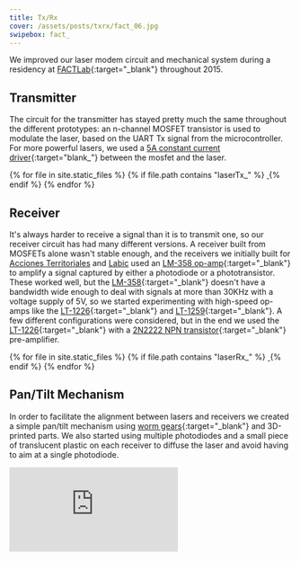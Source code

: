 ```yaml
---
title: Tx/Rx
cover: /assets/posts/txrx/fact_06.jpg
swipebox: fact_
---
```

We improved our laser modem circuit and mechanical system during a residency at [FACTLab](http://fact.alab.space/){:target="_blank"} throughout 2015.

## Transmitter
The circuit for the transmitter has stayed pretty much the same throughout the different prototypes: an n-channel MOSFET transistor is used to modulate the laser, based on the UART Tx signal from the microcontroller. For more powerful lasers, we used a [5A constant current driver](http://www.ebay.com/itm/201010032225){:target="blank_"} between the mosfet and the laser.

<div class="swipebox-gallery">
  {% for file in site.static_files %}
    {% if file.path contains "laserTx_" %}
      <a href="{{ file.path }}" class="swipebox tx-gallery">
        <img src="{{ file.path }}" alt="">
      </a>
    {% endif %}
  {% endfor %}
</div>

## Receiver
It's always harder to receive a signal than it is to transmit one, so our receiver circuit has had many different versions. A receiver built from MOSFETs alone wasn't stable enough, and the receivers we initially built for [Acciones Territoriales](http://localhost:4242/post/exteresa/) and [Labic](http://localhost:4242/post/labic/) used an [LM-358 op-amp](http://www.ti.com/product/LM358){:target="_blank"} to amplify a signal captured by either a photodiode or a phototransistor. These worked well, but the [LM-358](http://www.ti.com/product/LM358){:target="_blank"} doesn't have a bandwidth wide enough to deal with signals at more than 30KHz with a voltage supply of 5V, so we started experimenting with high-speed op-amps like the [LT-1226](http://www.linear.com/product/LT1226){:target="_blank"} and [LT-1259](http://www.linear.com/product/LT1259){:target="_blank"}. A few different configurations were considered, but in the end we used the [LT-1226](http://www.linear.com/product/LT1226){:target="_blank"} with a [2N2222 NPN transistor](https://en.wikipedia.org/wiki/2N2222){:target="_blank"} pre-amplifier.

<div class="swipebox-gallery">
  {% for file in site.static_files %}
    {% if file.path contains "laserRx_" %}
      <a href="{{ file.path }}" class="swipebox rx-gallery">
        <img src="{{ file.path }}" alt="">
      </a>
    {% endif %}
  {% endfor %}
</div>

## Pan/Tilt Mechanism
In order to facilitate the alignment between lasers and receivers we created a simple pan/tilt mechanism using [worm gears](https://en.wikipedia.org/wiki/Worm_drive){:target="_blank"} and 3D-printed parts. We also started using multiple photodiodes and a small piece of translucent plastic on each receiver to diffuse the laser and avoid having to aim at a single photodiode.

<div class="video-wrapper video-wrapper-16x9">
  <iframe src="https://player.vimeo.com/video/165527282?title=0&byline=0&portrait=0" frameborder="0" webkitallowfullscreen="" mozallowfullscreen="" allowfullscreen=""></iframe>
</div>

<script type="text/javascript">
  (function($) {
    $( '.tx-gallery' ).swipebox();
    $( '.rx-gallery' ).swipebox();
  })(jQuery);
</script>
